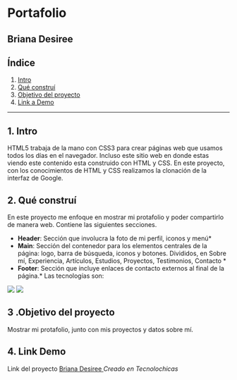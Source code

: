 # Portafolio
## Briana Desiree
## Índice
1. [Intro](#)
2. [Qué construí](#)
3. [Objetivo del proyecto](#)
4. [Link a Demo](#)
****
## 1. Intro
HTML5 trabaja de la mano con CSS3 para crear páginas web que usamos todos los días en el navegador. Incluso este sitio web en donde estas viendo este contenido esta construido con HTML y CSS. En este proyecto, con los conocimientos de HTML y CSS realizamos la clonación de la interfaz de Google.
## 2. Qué construí
En este proyecto me enfoque en mostrar mi protafolio y poder compartirlo de manera web. 
Contiene las siguientes secciones.
* **Header**: Sección que involucra la foto de mi perfil, iconos y menú*
* **Main**: Sección del contenedor para los elementos centrales de la página: logo, barra de búsqueda, iconos y botones. Divididos, en Sobre mí, Experiencia, Artículos, Estudios, Proyectos, Testimonios, Contacto *
* **Footer**: Sección que incluye enlaces de contacto externos al final de la página.*
Las tecnologías son:
<img src= "https://img.shields.io/badge/HTML5-E34F26?style=for-the-badge&logo=html5&logoColor=white" />
<img src= "https://img.shields.io/badge/CSS3-1572B6?style=for-the-badge&logo=css3&logoColor=white" />

## 3 .Objetivo del proyecto
Mostrar mi protafolio, junto con mis proyectos y datos sobre mí.

## 4. Link Demo
Link del proyecto [Briana Desiree ](#)
*Creado en Tecnolochicas*
